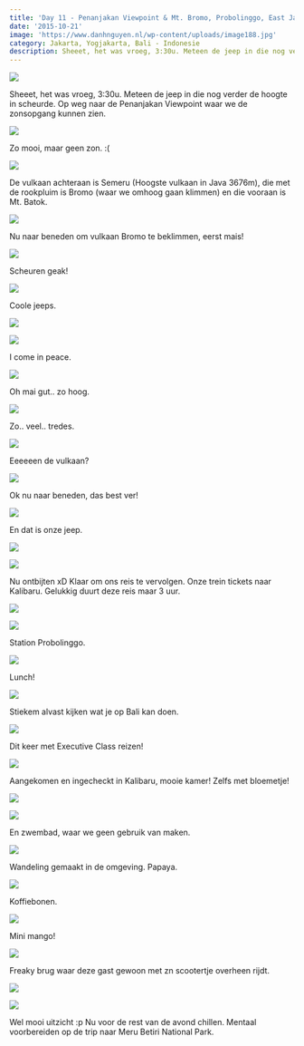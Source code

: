 ```yaml
---
title: 'Day 11 - Penanjakan Viewpoint & Mt. Bromo, Probolinggo, East Java'
date: '2015-10-21'
image: 'https://www.danhnguyen.nl/wp-content/uploads/image188.jpg'
category: Jakarta, Yogjakarta, Bali - Indonesie
description: Sheeet, het was vroeg, 3:30u. Meteen de jeep in die nog verder de hoogte in scheurde...
---
```


![](https://www.danhnguyen.nl/wp-content/uploads/image186-1024x576.jpg)

Sheeet, het was vroeg, 3:30u. Meteen de jeep in die nog verder de hoogte in scheurde.
Op weg naar de Penanjakan Viewpoint waar we de zonsopgang kunnen zien.

![](https://www.danhnguyen.nl/wp-content/uploads/image187-1024x576.jpg)

Zo mooi, maar geen zon. :(

![](https://www.danhnguyen.nl/wp-content/uploads/image188-1024x576.jpg)

De vulkaan achteraan is Semeru (Hoogste vulkaan in Java 3676m), die met de rookpluim is Bromo (waar we omhoog gaan klimmen) en die vooraan is Mt. Batok.

<!-- En filmpjes!
\[video mp4="http://www.danhnguyen.nl/wp-content/uploads/IMG\_0763.mp4"\]\[/video\]
\[video mp4="http://www.danhnguyen.nl/wp-content/uploads/IMG\_0764.mp4"\]\[/video\] -->

![](https://www.danhnguyen.nl/wp-content/uploads/image189-1024x576.jpg)

Nu naar beneden om vulkaan Bromo te beklimmen, eerst mais!

![](https://www.danhnguyen.nl/wp-content/uploads/image190-1024x576.jpg)

Scheuren geak!

![](https://www.danhnguyen.nl/wp-content/uploads/image191-1024x576.jpg)

Coole jeeps.

![](https://www.danhnguyen.nl/wp-content/uploads/image192-1024x576.jpg)

![](https://www.danhnguyen.nl/wp-content/uploads/image193-1024x576.jpg)

I come in peace.

![](https://www.danhnguyen.nl/wp-content/uploads/image194-1024x576.jpg)

Oh mai gut.. zo hoog.

![](https://www.danhnguyen.nl/wp-content/uploads/image195-1024x576.jpg)

Zo.. veel.. tredes.

![](https://www.danhnguyen.nl/wp-content/uploads/image196-1024x576.jpg)

Eeeeeen de vulkaan?

![](https://www.danhnguyen.nl/wp-content/uploads/image197-1024x576.jpg)

Ok nu naar beneden, das best ver!

![](https://www.danhnguyen.nl/wp-content/uploads/image199-1024x576.jpg)

En dat is onze jeep.

![](https://www.danhnguyen.nl/wp-content/uploads/image200-1024x576.jpg)

![](https://www.danhnguyen.nl/wp-content/uploads/image208-1024x576.jpg)

Nu ontbijten xD
Klaar om ons reis te vervolgen. Onze trein tickets naar Kalibaru. Gelukkig duurt deze reis maar 3 uur.

![](https://www.danhnguyen.nl/wp-content/uploads/image201-1024x576.jpg)

![](https://www.danhnguyen.nl/wp-content/uploads/image203-1024x576.jpg)

Station Probolinggo.

![](https://www.danhnguyen.nl/wp-content/uploads/image202-1024x576.jpg)

Lunch!

![](https://www.danhnguyen.nl/wp-content/uploads/image204-1024x576.jpg)

Stiekem alvast kijken wat je op Bali kan doen.

![](https://www.danhnguyen.nl/wp-content/uploads/image215-1024x576.jpg)

Dit keer met Executive Class reizen!

![](https://www.danhnguyen.nl/wp-content/uploads/image205-1024x576.jpg)

Aangekomen en ingecheckt in Kalibaru, mooie kamer!
Zelfs met bloemetje!

![](https://www.danhnguyen.nl/wp-content/uploads/image206-1024x576.jpg)

![](https://www.danhnguyen.nl/wp-content/uploads/image207-1024x576.jpg)

En zwembad, waar we geen gebruik van maken.

![](https://www.danhnguyen.nl/wp-content/uploads/image210-1024x576.jpg)

Wandeling gemaakt in de omgeving. Papaya.

![](https://www.danhnguyen.nl/wp-content/uploads/image211-1024x576.jpg)

Koffiebonen.

![](https://www.danhnguyen.nl/wp-content/uploads/image209-1024x576.jpg)

Mini mango!

![](https://www.danhnguyen.nl/wp-content/uploads/image212-1024x576.jpg)

Freaky brug waar deze gast gewoon met zn scootertje overheen rijdt.

![](https://www.danhnguyen.nl/wp-content/uploads/image216-1024x576.jpg)

![](https://www.danhnguyen.nl/wp-content/uploads/image213-1024x576.jpg)

Wel mooi uitzicht :p
Nu voor de rest van de avond chillen. Mentaal voorbereiden op de trip naar Meru Betiri National Park.
